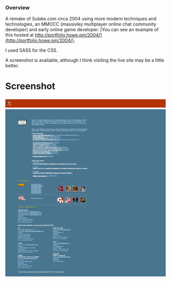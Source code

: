 ### Overview

A remake of Sulake.com circa 2004 using more modern techniques and technologies, an MMOCC (massivley multiplayer online chat community developer) and early online game developer. [You can see an example of this hosted at http://portfolio.howe.pm/2004/](http://portfolio.howe.pm/2004/).



I used SASS for the CSS.



A screenshot is available, although I think visiting the live site may be a little better.



# Screenshot

![](readme/img/screen.png)